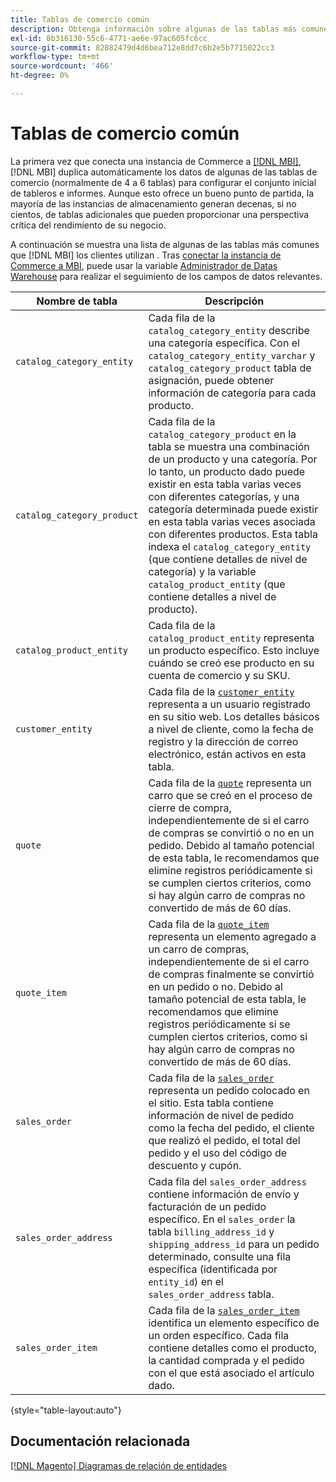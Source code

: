 ```yaml
---
title: Tablas de comercio común
description: Obtenga información sobre algunas de las tablas más comunes que [!DNL MBI] los clientes utilizan .
exl-id: 8b316130-55c6-4771-ae6e-97ac605fc6cc
source-git-commit: 82882479d4d6bea712e8dd7c6b2e5b7715022cc3
workflow-type: tm+mt
source-wordcount: '466'
ht-degree: 0%

---
```


# Tablas de comercio común

La primera vez que conecta una instancia de Commerce a [[!DNL MBI]](../importing-data/integrations/magento.md), [!DNL MBI] duplica automáticamente los datos de algunas de las tablas de comercio (normalmente de 4 a 6 tablas) para configurar el conjunto inicial de tableros e informes. Aunque esto ofrece un bueno punto de partida, la mayoría de las instancias de almacenamiento generan decenas, si no cientos, de tablas adicionales que pueden proporcionar una perspectiva crítica del rendimiento de su negocio.

A continuación se muestra una lista de algunas de las tablas más comunes que [!DNL MBI] los clientes utilizan . Tras [conectar la instancia de Commerce a MBI](../../data-analyst/importing-data/integrations/magento.md), puede usar la variable [Administrador de Datas Warehouse](../../data-analyst/data-warehouse-mgr/tour-dwm.md) para realizar el seguimiento de los campos de datos relevantes.

| Nombre de tabla | Descripción |
|---|---|
| `catalog_category_entity` | Cada fila de la `catalog_category_entity` describe una categoría específica. Con el `catalog_category_entity_varchar` y `catalog_category_product` tabla de asignación, puede obtener información de categoría para cada producto. |
| `catalog_category_product` | Cada fila de la `catalog_category_product` en la tabla se muestra una combinación de un producto y una categoría. Por lo tanto, un producto dado puede existir en esta tabla varias veces con diferentes categorías, y una categoría determinada puede existir en esta tabla varias veces asociada con diferentes productos. Esta tabla indexa el `catalog_category_entity` (que contiene detalles de nivel de categoría) y la variable `catalog_product_entity` (que contiene detalles a nivel de producto). |
| `catalog_product_entity` | Cada fila de la `catalog_product_entity` representa un producto específico. Esto incluye cuándo se creó ese producto en su cuenta de comercio y su SKU. |
| `customer_entity` | Cada fila de la [`customer_entity`](../data-warehouse-mgr/cust-ent-table.md) representa a un usuario registrado en su sitio web. Los detalles básicos a nivel de cliente, como la fecha de registro y la dirección de correo electrónico, están activos en esta tabla. |
| `quote` | Cada fila de la [`quote`](../data-warehouse-mgr/sales-flat-quote-table.md) representa un carro que se creó en el proceso de cierre de compra, independientemente de si el carro de compras se convirtió o no en un pedido. Debido al tamaño potencial de esta tabla, le recomendamos que elimine registros periódicamente si se cumplen ciertos criterios, como si hay algún carro de compras no convertido de más de 60 días. |
| `quote_item` | Cada fila de la [`quote_item`](../data-warehouse-mgr/sales-flat-quote-item-table.md) representa un elemento agregado a un carro de compras, independientemente de si el carro de compras finalmente se convirtió en un pedido o no. Debido al tamaño potencial de esta tabla, le recomendamos que elimine registros periódicamente si se cumplen ciertos criterios, como si hay algún carro de compras no convertido de más de 60 días. |
| `sales_order` | Cada fila de la [`sales_order`](../data-warehouse-mgr/sales-flat-order-table.md) representa un pedido colocado en el sitio. Esta tabla contiene información de nivel de pedido como la fecha del pedido, el cliente que realizó el pedido, el total del pedido y el uso del código de descuento y cupón. |
| `sales_order_address` | Cada fila del `sales_order_address` contiene información de envío y facturación de un pedido específico. En el `sales_order` la tabla `billing_address_id` y `shipping_address_id` para un pedido determinado, consulte una fila específica (identificada por `entity_id`) en el `sales_order_address` tabla. |
| `sales_order_item` | Cada fila de la [`sales_order_item`](../data-warehouse-mgr/sales-flat-quote-item-table.md) identifica un elemento específico de un orden específico. Cada fila contiene detalles como el producto, la cantidad comprada y el pedido con el que está asociado el artículo dado. |

{style=&quot;table-layout:auto&quot;}

## Documentación relacionada

[[!DNL Magento] Diagramas de relación de entidades](../data-warehouse-mgr/entity-rel-diag.md)
